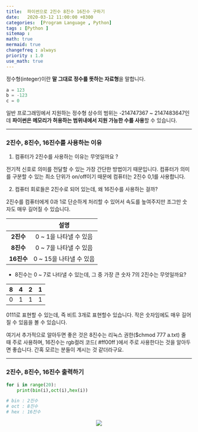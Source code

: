 ```yaml
---
title:  파이썬으로 2진수 8진수 16진수 구하기
date:   2020-03-12 11:00:00 +0300
categories:  [Program Language , Python]
tags : [Python ]
sitemap :
math: true
mermaid: true
changefreq : always
priority : 1.0
use_math: true
---
```


정수형(integer)이란 **말 그대로 정수를 뜻하는 자료형**을 말합니다. 

```python
a = 123 
b = -123
c = 0
```

일반 프로그래밍에서 지원하는 정수형 상수의 범위는 -214747367 ~ 2147483647인데 **파이썬은 메모리가 허용하는 범위내에서 지원 가능한 수를 사용**할 수 있습니다.


--------


### 2진수, 8진수, 16진수를 사용하는 이유 

1. 컴퓨터가 2진수를 사용하는 이유는 무엇일까요 ?

전기적 신호로 의미를 전달할 수 있는 가장 간단한 방법이기 때문입니다. 컴퓨터가 의미를 구분할 수 있는 최소 단위가 on/off이기 때문에 컴퓨터는 2진수 0,1를 사용합니다. 

2. 컴퓨터 회로들은 2진수로 되어 있는데, 왜 16진수를 사용하는 걸까?

2진수를 컴퓨터에게 0과 1로 단순하게 처리할 수 있어서 속도를 높여주지만 조그만 숫자도 매우 길어질 수 있습니다. 

|<center></center>|<center>설명</center>| 
|:--------:|:--------:|
|**2진수**|<center>0 ~ 1을 나타낼 수 있음</center>|
|**8진수**|<center>0 ~ 7을 나타낼 수 있음</center>|  
|**16진수**|<center>0 ~ 15을 나타낼 수 있음</center>|  

* 8진수는 0 ~ 7로 나타낼 수 있는데, 그 중 가장 큰 숫자 7의 2진수는 무엇일까요?

|8|4|2|1| 
|:--------:|:--------:|:--------:|:--------:|
|0|1|1|1|  

0111로 표현할 수 있는데, 즉 비트 3개로 표현할수 있습니다. 작은 숫자임에도 매우 길어질 수 있음을 볼 수 있습니다. 

여기서 추가적으로 알아두면 좋은 것은 8진수는 리눅스 권한($chmod 777 a.txt) 줄 때 주로 사용하며, 16진수는 rgb컬러 코드( #ff00ff )에서 주로 사용한다는 것을 알아두면 좋습니다. 간혹 모르는 분들이 계시는 것 같더라구요. 



--------

### 2진수, 8진수, 16진수 출력하기


```python
for i in range(20):
    print(bin(i),oct(i),hex(i))

# bin : 2진수 
# oct : 8진수 
# hex : 16진수 
```

<center><img src="../../assets//images/bin.png" ></center>